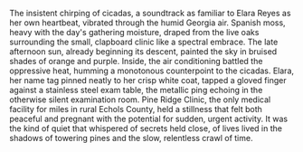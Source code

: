 The insistent chirping of cicadas, a soundtrack as familiar to Elara Reyes as her own heartbeat, vibrated through the humid Georgia air. Spanish moss, heavy with the day's gathering moisture, draped from the live oaks surrounding the small, clapboard clinic like a spectral embrace.  The late afternoon sun, already beginning its descent, painted the sky in bruised shades of orange and purple.  Inside, the air conditioning battled the oppressive heat, humming a monotonous counterpoint to the cicadas. Elara, her name tag pinned neatly to her crisp white coat, tapped a gloved finger against a stainless steel exam table, the metallic ping echoing in the otherwise silent examination room.  Pine Ridge Clinic, the only medical facility for miles in rural Echols County, held a stillness that felt both peaceful and pregnant with the potential for sudden, urgent activity. It was the kind of quiet that whispered of secrets held close, of lives lived in the shadows of towering pines and the slow, relentless crawl of time.
